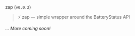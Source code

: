 zap (`v0.0.2`)

> :zap: zap &mdash; simple wrapper around the BatteryStatus API

_... More coming soon!_
